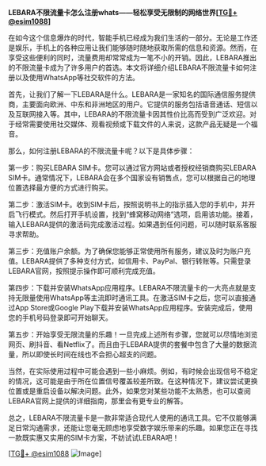 **LEBARA不限流量卡怎么注册whats——轻松享受无限制的网络世界[[TG💪+ @esim1088](https://t.me/s/esim1088)]**

在如今这个信息爆炸的时代，智能手机已经成为我们生活的一部分。无论是工作还是娱乐，手机上的各种应用让我们能够随时随地获取所需的信息和资源。然而，在享受这些便利的同时，流量费用却常常成为一笔不小的开销。因此，LEBARA推出的不限流量卡成为了许多用户的首选。本文将详细介绍LEBARA不限流量卡如何注册以及使用WhatsApp等社交软件的方法。

首先，让我们了解一下LEBARA是什么。LEBARA是一家知名的国际通信服务提供商，主要面向欧洲、中东和非洲地区的用户。它提供的服务包括语音通话、短信以及互联网接入等。其中，LEBARA的不限流量卡因其性价比高而受到广泛欢迎。对于经常需要使用社交媒体、观看视频或下载文件的人来说，这款产品无疑是一个福音。

那么，如何注册LEBARA的不限流量卡呢？以下是具体步骤：

第一步：购买LEBARA SIM卡。您可以通过官方网站或者授权经销商购买LEBARA SIM卡。通常情况下，LEBARA会在多个国家设有销售点，您可以根据自己的地理位置选择最方便的方式进行购买。

第二步：激活SIM卡。收到SIM卡后，按照说明书上的指示插入您的手机中，并开启飞行模式。然后打开手机设置，找到“蜂窝移动网络”选项，启用该功能。接着，输入LEBARA提供的激活码完成激活过程。如果遇到任何问题，可以随时联系客服寻求帮助。

第三步：充值账户余额。为了确保您能够正常使用所有服务，建议及时为账户充值。LEBARA提供了多种支付方式，如信用卡、PayPal、银行转账等。只需登录LEBARA官网，按照提示操作即可顺利完成充值。

第四步：下载并安装WhatsApp应用程序。LEBARA不限流量卡的一大亮点就是支持无限量使用WhatsApp等主流即时通讯工具。在激活SIM卡之后，您可以直接通过App Store或Google Play下载并安装WhatsApp应用程序。安装完成后，使用您的手机号码登录即可开始聊天。

第五步：开始享受无限流量的乐趣！一旦完成上述所有步骤，您就可以尽情地浏览网页、刷抖音、看Netflix了。而且由于LEBARA提供的套餐中包含了大量的数据流量，所以即使长时间在线也不会担心超支的问题。

当然，在实际使用过程中可能会遇到一些小麻烦。例如，有时候会出现信号不稳定的情况，这可能是由于所在位置信号覆盖较差所致。在这种情况下，建议尝试更换位置或是重启设备以解决问题。此外，如果您对某些功能不太熟悉，也可以查阅LEBARA官网上提供的详细指南，那里会有更专业的解答。

总之，LEBARA不限流量卡是一款非常适合现代人使用的通讯工具。它不仅能够满足日常沟通需求，还能让您毫无顾虑地享受数字娱乐带来的乐趣。如果您正在寻找一款既实惠又实用的SIM卡方案，不妨试试LEBARA吧！

[[TG💪+ @esim1088](https://t.me/s/esim1088) ![Image](https://i.postimg.cc/4NQfJmqS/Snipaste-2025-05-13-00-14-12.png)]